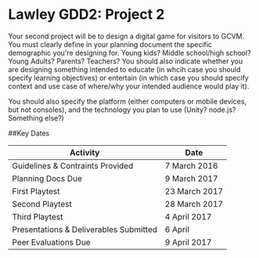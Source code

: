 # Lawley GDD2: Project 2

Your second project will be to design a digital game for visitors to GCVM. You must clearly define in your planning document the specific demographic you're designing for. Young kids? Middle school/high school? Young Adults? Parents? Teachers? You should also indicate whether you are designing something intended to educate (in whcih case you should specify learning objectives) or entertain (in which case you should specify context and use case of where/why your intended audience would play it).

You should also specify the platform (either computers or mobile devices, but not consoles), and the technology you plan to use (Unity? node.js? Something else?) 

##Key Dates

| Activity | Date |
| -------- | ---- |
| Guidelines & Contraints Provided | 7 March 2016 |
| Planning Docs Due | 9 March 2017 |
| First Playtest | 23 March 2017 |
| Second Playtest | 28 March 2017 |
| Third Playtest | 4 April 2017 |
| Presentations & Deliverables Submitted | 6 April |
| Peer Evaluations Due | 9 April 2017 |

